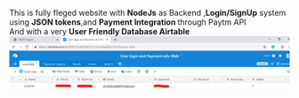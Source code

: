 This is fully fleged website with <b>NodeJs</b> as Backend ,<b>Login/SignUp</b> system using <b>JSON tokens</b>,and <b>Payment Integration </b> through Paytm API
<br>
And with a very <b>User Friendly Database Airtable</b>
<img src="1.png">